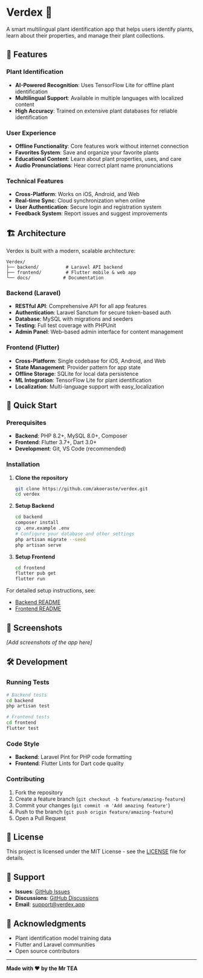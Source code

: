 # Verdex 🌱

A smart multilingual plant identification app that helps users identify plants, learn about their properties, and manage their plant collections.

## 🌟 Features

### Plant Identification
- **AI-Powered Recognition**: Uses TensorFlow Lite for offline plant identification
- **Multilingual Support**: Available in multiple languages with localized content
- **High Accuracy**: Trained on extensive plant databases for reliable identification

### User Experience
- **Offline Functionality**: Core features work without internet connection
- **Favorites System**: Save and organize your favorite plants
- **Educational Content**: Learn about plant properties, uses, and care
- **Audio Pronunciations**: Hear correct plant name pronunciations

### Technical Features
- **Cross-Platform**: Works on iOS, Android, and Web
- **Real-time Sync**: Cloud synchronization when online
- **User Authentication**: Secure login and registration system
- **Feedback System**: Report issues and suggest improvements

## 🏗️ Architecture

Verdex is built with a modern, scalable architecture:

```
Verdex/
├── backend/          # Laravel API backend
├── frontend/         # Flutter mobile & web app
└── docs/            # Documentation
```

### Backend (Laravel)
- **RESTful API**: Comprehensive API for all app features
- **Authentication**: Laravel Sanctum for secure token-based auth
- **Database**: MySQL with migrations and seeders
- **Testing**: Full test coverage with PHPUnit
- **Admin Panel**: Web-based admin interface for content management

### Frontend (Flutter)
- **Cross-Platform**: Single codebase for iOS, Android, and Web
- **State Management**: Provider pattern for app state
- **Offline Storage**: SQLite for local data persistence
- **ML Integration**: TensorFlow Lite for plant identification
- **Localization**: Multi-language support with easy_localization

## 🚀 Quick Start

### Prerequisites
- **Backend**: PHP 8.2+, MySQL 8.0+, Composer
- **Frontend**: Flutter 3.7+, Dart 3.0+
- **Development**: Git, VS Code (recommended)

### Installation

1. **Clone the repository**
   ```bash
   git clone https://github.com/akoeraste/verdex.git
   cd verdex
   ```

2. **Setup Backend**
   ```bash
   cd backend
   composer install
   cp .env.example .env
   # Configure your database and other settings
   php artisan migrate --seed
   php artisan serve
   ```

3. **Setup Frontend**
   ```bash
   cd frontend
   flutter pub get
   flutter run
   ```

For detailed setup instructions, see:
- [Backend README](backend/README.md)
- [Frontend README](frontend/README.md)

## 📱 Screenshots

*[Add screenshots of the app here]*

## 🛠️ Development

### Running Tests
```bash
# Backend tests
cd backend
php artisan test

# Frontend tests
cd frontend
flutter test
```

### Code Style
- **Backend**: Laravel Pint for PHP code formatting
- **Frontend**: Flutter Lints for Dart code quality

### Contributing
1. Fork the repository
2. Create a feature branch (`git checkout -b feature/amazing-feature`)
3. Commit your changes (`git commit -m 'Add amazing feature'`)
4. Push to the branch (`git push origin feature/amazing-feature`)
5. Open a Pull Request

## 📄 License

This project is licensed under the MIT License - see the [LICENSE](LICENSE) file for details.

## 🤝 Support

- **Issues**: [GitHub Issues](https://github.com/akoeraste/verdex/issues)
- **Discussions**: [GitHub Discussions](https://github.com/akoeraste/verdex/discussions)
- **Email**: support@verdex.app

## 🙏 Acknowledgments

- Plant identification model training data
- Flutter and Laravel communities
- Open source contributors

---

**Made with ❤️ by the Mr TEA** 